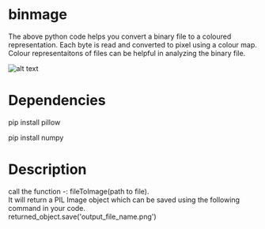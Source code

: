 # binmage
The above python code helps you convert a binary file to a coloured representation. Each byte is read and converted to pixel using a colour map.
Colour representaitons of files can be helpful in analyzing the binary file.

![alt text](https://github.com/chaser3/binmage/blob/master/example/05042268ee4fa6959f49e1d99d30fd71.png)

# Dependencies
pip install pillow

pip install numpy

# Description
call the function -: fileToImage(path to file).  
It will return a PIL Image object which can be saved using the following command in your code.  
returned_object.save('output_file_name.png')
